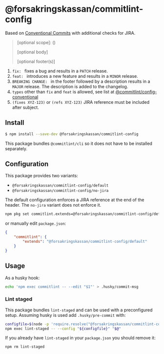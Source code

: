 # @forsakringskassan/commitlint-config

Based on [Conventional Commits](https://www.conventionalcommits.org/en/v1.0.0/) with additional checks for JIRA.

> <type>[optional scope]: <subject> (<reference>)
>
> [optional body]
>
> [optional footer(s)]

1. `fix: ` fixes a bug and results in a `PATCH` release.
2. `feat: ` introduces a new feature and results in a `MINOR` release.
3. `BREAKING CHANGE: ` in the footer followed by a description results in a `MAJOR` release. The description is added to the changelog.
4. `types` other than `fix` and `feat` is allowed, see list at [@commitlint/config-conventional](https://github.com/conventional-changelog/commitlint/tree/master/%40commitlint/config-conventional#type-enum)
5. `(fixes XYZ-123)` or `(refs XYZ-123)` JIRA reference must be included after subject.

## Install

```bash
$ npm install --save-dev @forsakringskassan/commitlint-config
```

This package bundles `@commitlint/cli` so it does not have to be installed separately.

## Configuration

This package provides two variants:

-   `@forsakringskassan/commitlint-config/default`
-   `@forsakringskassan/commitlint-config/no-jira`

The default configuration enforces a JIRA reference at the end of the header.
The `no-jira` variant does not enforce it.

```bash
npm pkg set commitlint.extends=@forsakringskassan/commitlint-config/default
```

or manually edit `package.json`:

```json
{
    "commitlint": {
        "extends": "@forsakringskassan/commitlint-config/default"
    }
}
```

## Usage

As a husky hook:

```bash
echo 'npm exec commitlint -- --edit "$1"' > .husky/commit-msg
```

### Lint staged

This package bundles `lint-staged` and can be used with a preconfigured setup.
Assuming husky is used add `.husky/pre-commit` with:

```bash
configfile=$(node -p 'require.resolve("@forsakringskassan/commitlint-config/lint-staged")')
npm exec lint-staged -- --config "${configfile}" "$@"
```

If you already have `lint-staged` in your `package.json` you should remove it:

```bash
npm rm lint-staged
```

